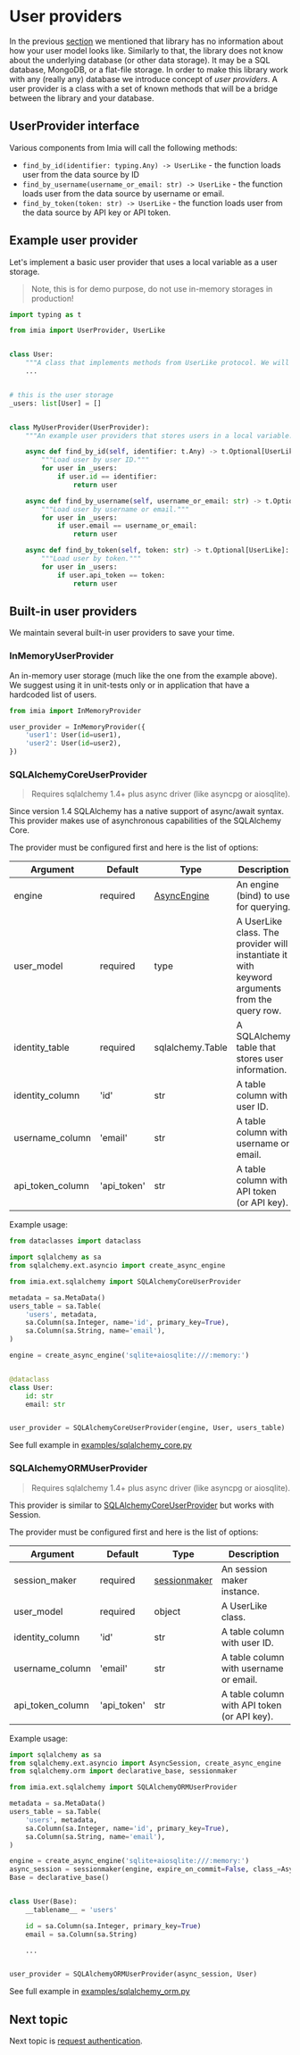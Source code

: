 # User providers

In the previous [section](userlike_protocol.md) we mentioned that library has no information about how your user model
looks like. Similarly to that, the library does not know about the underlying database (or other data storage). It may
be a SQL database, MongoDB, or a flat-file storage. In order to make this library work with any (really any) database we
introduce concept of _user providers_. A user provider is a class with a set of known methods that will be a bridge
between the library and your database.

## UserProvider interface

Various components from Imia will call the following methods:

* `find_by_id(identifier: typing.Any) -> UserLike` - the function loads user from the data source by ID
* `find_by_username(username_or_email: str) -> UserLike` - the function loads user from the data source by username or
  email.
* `find_by_token(token: str) -> UserLike` - the function loads user from the data source by API key or API token.

## Example user provider

Let's implement a basic user provider that uses a local variable as a user storage.
> Note, this is for demo purpose, do not use in-memory storages in production!

```python
import typing as t

from imia import UserProvider, UserLike


class User:
    """A class that implements methods from UserLike protocol. We will omit them in this example."""
    ...


# this is the user storage
_users: list[User] = []


class MyUserProvider(UserProvider):
    """An example user providers that stores users in a local variable."""

    async def find_by_id(self, identifier: t.Any) -> t.Optional[UserLike]:
        """Load user by user ID."""
        for user in _users:
            if user.id == identifier:
                return user

    async def find_by_username(self, username_or_email: str) -> t.Optional[UserLike]:
        """Load user by username or email."""
        for user in _users:
            if user.email == username_or_email:
                return user

    async def find_by_token(self, token: str) -> t.Optional[UserLike]:
        """Load user by token."""
        for user in _users:
            if user.api_token == token:
                return user
```

## Built-in user providers

We maintain several built-in user providers to save your time.

### InMemoryUserProvider

An in-memory user storage (much like the one from the example above). We suggest using it in unit-tests only or in
application that have a hardcoded list of users.

```python
from imia import InMemoryProvider

user_provider = InMemoryProvider({
    'user1': User(id=user1),
    'user2': User(id=user2),
}) 
```

### SQLAlchemyCoreUserProvider

> Requires sqlalchemy 1.4+ plus async driver (like asyncpg or aiosqlite).

Since version 1.4 SQLAlchemy has a native support of async/await syntax. This provider makes use of asynchronous
capabilities of the SQLAlchemy Core.

The provider must be configured first and here is the list of options:

| Argument | Default | Type | Description | 
|----------|------|---------|----| 
| engine | required| [AsyncEngine](https://docs.sqlalchemy.org/en/14/orm/extensions/asyncio.html#sqlalchemy.ext.asyncio.AsyncEngine)| An engine (bind) to use for querying.| 
| user_model | required| type | A UserLike class. The provider will instantiate it with keyword arguments from the query row. |
| identity_table | required | sqlalchemy.Table| A SQLAlchemy table that stores user information.  |
| identity_column |  'id' | str | A table column with user ID.|
| username_column |  'email' | str | A table column with username or email.|
| api_token_column |  'api_token' | str | A table column with API token (or API key).|

Example usage:

```python
from dataclasses import dataclass

import sqlalchemy as sa
from sqlalchemy.ext.asyncio import create_async_engine

from imia.ext.sqlalchemy import SQLAlchemyCoreUserProvider

metadata = sa.MetaData()
users_table = sa.Table(
    'users', metadata,
    sa.Column(sa.Integer, name='id', primary_key=True),
    sa.Column(sa.String, name='email'),
)

engine = create_async_engine('sqlite+aiosqlite:///:memory:')


@dataclass
class User:
    id: str
    email: str


user_provider = SQLAlchemyCoreUserProvider(engine, User, users_table)
```

See full example in [examples/sqlalchemy_core.py](../examples/sqlalchemy_core.py)

### SQLAlchemyORMUserProvider

> Requires sqlalchemy 1.4+ plus async driver (like asyncpg or aiosqlite).

This provider is similar to [SQLAlchemyCoreUserProvider](#sqlalchemycoreuserprovider) but works with Session.

The provider must be configured first and here is the list of options:

| Argument | Default | Type | Description | 
|----------|------|---------|----| 
| session_maker | required| [sessionmaker](https://docs.sqlalchemy.org/en/14/orm/session_api.html#sqlalchemy.orm.sessionmaker)| An session maker instance.| 
| user_model | required| object | A UserLike class. |
| identity_column |  'id' | str | A table column with user ID.|
| username_column |  'email' | str | A table column with username or email.|
| api_token_column |  'api_token' | str | A table column with API token (or API key).|

Example usage:

```python
import sqlalchemy as sa
from sqlalchemy.ext.asyncio import AsyncSession, create_async_engine
from sqlalchemy.orm import declarative_base, sessionmaker

from imia.ext.sqlalchemy import SQLAlchemyORMUserProvider

metadata = sa.MetaData()
users_table = sa.Table(
    'users', metadata,
    sa.Column(sa.Integer, name='id', primary_key=True),
    sa.Column(sa.String, name='email'),
)

engine = create_async_engine('sqlite+aiosqlite:///:memory:')
async_session = sessionmaker(engine, expire_on_commit=False, class_=AsyncSession)
Base = declarative_base()


class User(Base):
    __tablename__ = 'users'

    id = sa.Column(sa.Integer, primary_key=True)
    email = sa.Column(sa.String)

    ...


user_provider = SQLAlchemyORMUserProvider(async_session, User)
```

See full example in [examples/sqlalchemy_orm.py](../examples/sqlalchemy_orm.py)

## Next topic

Next topic is [request authentication](authentication.md).
